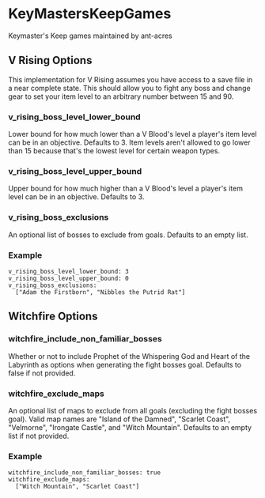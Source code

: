 # KeyMastersKeepGames
Keymaster's Keep games maintained by ant-acres

## V Rising Options
This implementation for V Rising assumes you have access to a save file in a near complete state. This should allow you to fight any boss and change gear to set your item level to an arbitrary number between 15 and 90.

### v_rising_boss_level_lower_bound
Lower bound for how much lower than a V Blood's level a player's item level can be in an objective. Defaults to 3. Item levels aren't allowed to go lower than 15 because that's the lowest level for certain weapon types.

### v_rising_boss_level_upper_bound
Upper bound for how much higher than a V Blood's level a player's item level can be in an objective. Defaults to 3.

### v_rising_boss_exclusions
An optional list of bosses to exclude from goals. Defaults to an empty list.


### Example
```
v_rising_boss_level_lower_bound: 3
v_rising_boss_level_upper_bound: 0
v_rising_boss_exclusions:
  ["Adam the Firstborn", "Nibbles the Putrid Rat"]
```

## Witchfire Options

### witchfire_include_non_familiar_bosses
Whether or not to include Prophet of the Whispering God and Heart of the Labyrinth as options when generating the fight bosses goal. Defaults to false if not provided.

### witchfire_exclude_maps
An optional list of maps to exclude from all goals (excluding the fight bosses goal). Valid map names are "Island of the Damned", "Scarlet Coast", "Velmorne",  "Irongate Castle", and "Witch Mountain". Defaults to an empty list if not provided.

### Example
```
witchfire_include_non_familiar_bosses: true
witchfire_exclude_maps:
  ["Witch Mountain", "Scarlet Coast"]
```
